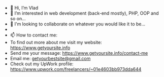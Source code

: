 - 👋 Hi, I’m Vlad
- 👀 I’m interested in web development (back-end mostly), PHP, OOP and so on...
- 💞️ I'm looking to collaborate on whatever you would like it to be...
-
- 📫 How to contact me:
- To find out more about me visit my website: https://www.getyoursite.info
- Send me your message: https://www.getyoursite.info/contact-me
- Email me: getyourbestsite@gmail.com
- Check out my UpWork profile: https://www.upwork.com/freelancers/~01e4603bb973dda644

<!---
VladULazarev/VladULazarev is a ✨ special ✨ repository because its `README.md` (this file) appears on your GitHub profile.
You can click the Preview link to take a look at your changes.
--->
